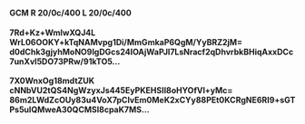 #### GCM R 20/0c/400 L 20/0c/400
**7Rd+Kz+WmIwXQJ4L**<br/>**WrL06OOKY+kTqNAMvpg1Di/MmGmkaP6QgM/YyBRZ2jM=**<br/>**d0dChk3gjyhMoNO9IgDGcs24IOAjWaPJl7LsNracf2qDhvrbkBHiqAxxDCc7unXvl5DO73PRw/91kTO5...**<br/><br/>
**7X0WnxOg18mdtZUK**<br/>**cNNbVU2tQS4NgWzyxJs445EyPKEHSII8oHYOfVI+yMc=**<br/>**86m2LWdZcOUy83u4VoX7pClvEm0MeK2xCYy88PEt0KCRgNE6RI9+sGTPs5ulQMweA30QCMSl8cpaK7MS...**
